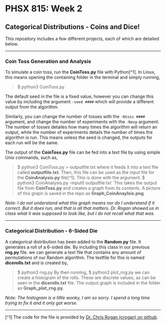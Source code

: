 # PHSX 815: Week 2
## Categorical Distributions - Coins and Dice!

This repository includes a few different projects, each of which are detailed below.

---

### Coin Toss Generation and Analysis

To simulate a coin toss, run the **CoinToss.py** file with Python[^1]. In Linux, this means opening the containing folder in the terminal and simply running, 
> $ python3 CoinToss.py

The default seed in the file is a fixed value, however you can change this value by including the argument `-seed ####` which will provide a different output from the algorithm.

Similarly, you can change the number of tosses with the `-Ntoss ####` argument, and change the number of experiments with the `-Nexp` argument. The number of tosses detailes how many times the algorithm will return an output, while the number of experiments details the number of times the algorithm is run. This means unless the seed is changed, the outputs for each run will be the same.

The output of the **CoinToss.py** file can be fed into a text file by using simple Unix commands, such as, 
> $ python3 CoinToss.py > outputfile.txt 
where it feeds it into a text file called **outputfile.txt**. Then, this file can be used as the input file for the **CoinAnalysis.py** file[^1]. This is done with the argument: 
> $ python3 CoinAnalysis.py -input0 outputfile.txt`
This takes the output file from **CoinToss.py** and creates a graph from its contents. A picture of this graph is saved in the repo as **Graph_CoinAnaylsis.png**.

*Note: I do not understand what this graph means nor do I understand if it correct. But it does run, and that is all that matters. Dr. Rogan showed us in class what it was supposed to look like, but I do not recall what that was.*

---

### Categorical Distribution - 6-Sided Die

A categorical distribution has been added to the **Random.py** file. It generates a roll of a 6-sided die. By including this class in our previous **rng.py** file. we can generate a text file that contains any amount of permutations of our Random algorithm. The textfile for this is named **dicerolls.txt** and is created by,
> $ python3 rng.py
By then running,
> $ python3 plot_rng.py
we can create a histogram of the rolls. These are discrete values, as can be seen in the **dicerolls.txt** file. The output graph is included in the folder as **Graph_plot_rng.py**.

*Note: The histogram is a little wonky, I am so sorry. I spend a long time trying to fix it and it only got worse.*

---

[^1] The code for the file is provided by [Dr. Chris Rogan (crogan) on github](https://github.com/crogan/PHSX815_Week2.git).
